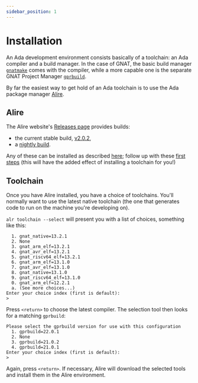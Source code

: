 ```yaml
---
sidebar_position: 1
---
```


# Installation

An Ada development environment consists basically of a toolchain: an Ada compiler and a build manager. In the case of GNAT, the basic build manager [`gnatmake`](https://docs.adacore.com/live/wave/gnat_ugn/html/gnat_ugn/gnat_ugn/building_executable_programs_with_gnat.html#building-with-gnatmake) comes with the compiler, while a more capable one is the separate GNAT Project Manager [`gprbuild`](https://docs.adacore.com/live/wave/gprbuild/html/gprbuild_ug/gprbuild_ug.html).

By far the easiest way to get hold of an Ada toolchain is to use the Ada package manager [Alire](https://alire.ada.dev/docs/#introduction).

## Alire

The Alire website's [Releases page](https://github.com/alire-project/alire/releases) provides builds:

- the current stable build, [v2.0.2](https://github.com/alire-project/alire/releases/tag/v2.0.2),
- a [nightly build](https://github.com/alire-project/alire/releases/tag/nightly).

Any of these can be installed as described [here](https://alire.ada.dev/docs/#installation); follow up with these [first steps](https://alire.ada.dev/docs/#first-steps) (this will have the added effect of installing a toolchain for you!)

## Toolchain

Once you have Alire installed, you have a choice of toolchains. You'll normally want to use the latest native toolchain (the one that generates code to run on the machine you're developing on).

`alr toolchain --select` will present you with a list of choices, something like this:

```none
  1. gnat_native=13.2.1
  2. None
  3. gnat_arm_elf=13.2.1
  4. gnat_avr_elf=13.2.1
  5. gnat_riscv64_elf=13.2.1
  6. gnat_arm_elf=13.1.0
  7. gnat_avr_elf=13.1.0
  8. gnat_native=13.1.0
  9. gnat_riscv64_elf=13.1.0
  0. gnat_arm_elf=12.2.1
  a. (See more choices...)
Enter your choice index (first is default):
>
```

Press `<return>` to choose the latest compiler. The selection tool then looks for a matching `gprbuild`:

```none
Please select the gprbuild version for use with this configuration
  1. gprbuild=22.0.1
  2. None
  3. gprbuild=21.0.2
  4. gprbuild=21.0.1
Enter your choice index (first is default):
>
```

Again, press `<return>`. If necessary, Alire will download the selected tools and install them in the Alire environment.

<!--
I was going to say something about cross-toolchains here, but I don't think you'd set them up using alr toolchain --select (--local)?

A bit advanced.

### Cross-compilers

If your project is for an ARM microcontroller, such as the [STM32F4](https://www.st.com/en/microcontrollers-microprocessors/stm32f4-series.html),
-->

<!--
### gnatprove

TODO
-->
